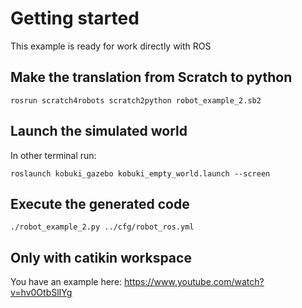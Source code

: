 # Getting started

This example is ready for work directly with ROS

## Make the translation from Scratch to python

    rosrun scratch4robots scratch2python robot_example_2.sb2

## Launch the simulated world

In other terminal run:

    roslaunch kobuki_gazebo kobuki_empty_world.launch --screen

## Execute the generated code

	./robot_example_2.py ../cfg/robot_ros.yml

## Only with catikin workspace

You have an example here: https://www.youtube.com/watch?v=hv0OtbSlIYg
